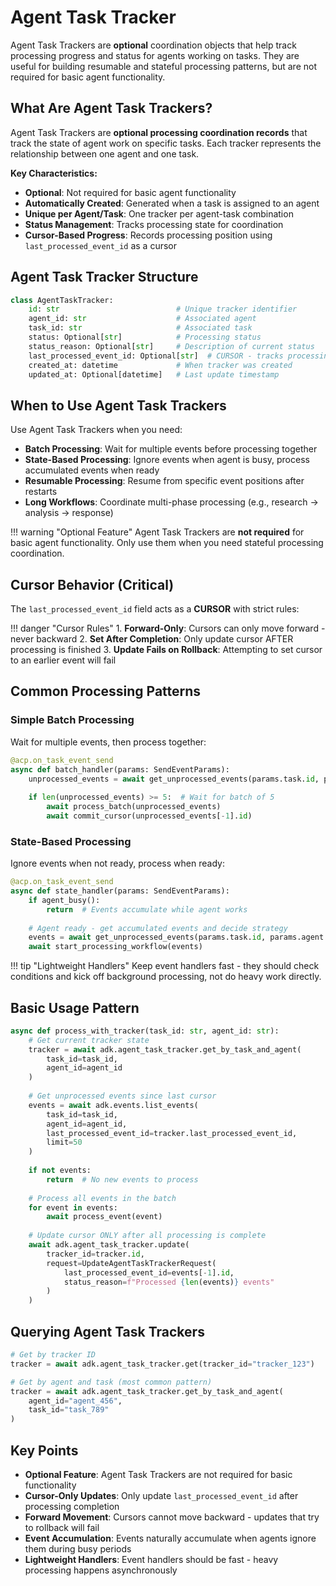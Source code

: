 # Agent Task Tracker

Agent Task Trackers are **optional** coordination objects that help track processing progress and status for agents working on tasks. They are useful for building resumable and stateful processing patterns, but are not required for basic agent functionality.

## What Are Agent Task Trackers?

Agent Task Trackers are **optional processing coordination records** that track the state of agent work on specific tasks. Each tracker represents the relationship between one agent and one task.

**Key Characteristics:**

- **Optional**: Not required for basic agent functionality
- **Automatically Created**: Generated when a task is assigned to an agent
- **Unique per Agent/Task**: One tracker per agent-task combination
- **Status Management**: Tracks processing state for coordination
- **Cursor-Based Progress**: Records processing position using `last_processed_event_id` as a cursor

## Agent Task Tracker Structure

```python
class AgentTaskTracker:
    id: str                          # Unique tracker identifier
    agent_id: str                    # Associated agent
    task_id: str                     # Associated task
    status: Optional[str]            # Processing status
    status_reason: Optional[str]     # Description of current status
    last_processed_event_id: Optional[str]  # CURSOR - tracks processing position
    created_at: datetime             # When tracker was created
    updated_at: Optional[datetime]   # Last update timestamp
```

## When to Use Agent Task Trackers

Use Agent Task Trackers when you need:

- **Batch Processing**: Wait for multiple events before processing together
- **State-Based Processing**: Ignore events when agent is busy, process accumulated events when ready
- **Resumable Processing**: Resume from specific event positions after restarts
- **Long Workflows**: Coordinate multi-phase processing (e.g., research → analysis → response)

!!! warning "Optional Feature"
    Agent Task Trackers are **not required** for basic agent functionality. Only use them when you need stateful processing coordination.

## Cursor Behavior (Critical)

The `last_processed_event_id` field acts as a **CURSOR** with strict rules:

!!! danger "Cursor Rules"
    1. **Forward-Only**: Cursors can only move forward - never backward
    2. **Set After Completion**: Only update cursor AFTER processing is finished
    3. **Update Fails on Rollback**: Attempting to set cursor to an earlier event will fail

## Common Processing Patterns

### Simple Batch Processing
Wait for multiple events, then process together:
```python
@acp.on_task_event_send
async def batch_handler(params: SendEventParams):
    unprocessed_events = await get_unprocessed_events(params.task.id, params.agent.id)
    
    if len(unprocessed_events) >= 5:  # Wait for batch of 5
        await process_batch(unprocessed_events)
        await commit_cursor(unprocessed_events[-1].id)
```

### State-Based Processing
Ignore events when not ready, process when ready:
```python
@acp.on_task_event_send
async def state_handler(params: SendEventParams):
    if agent_busy():
        return  # Events accumulate while agent works
    
    # Agent ready - get accumulated events and decide strategy
    events = await get_unprocessed_events(params.task.id, params.agent.id)
    await start_processing_workflow(events)
```

!!! tip "Lightweight Handlers"
    Keep event handlers fast - they should check conditions and kick off background processing, not do heavy work directly.

## Basic Usage Pattern

```python
async def process_with_tracker(task_id: str, agent_id: str):
    # Get current tracker state
    tracker = await adk.agent_task_tracker.get_by_task_and_agent(
        task_id=task_id,
        agent_id=agent_id
    )
    
    # Get unprocessed events since last cursor
    events = await adk.events.list_events(
        task_id=task_id,
        agent_id=agent_id,
        last_processed_event_id=tracker.last_processed_event_id,
        limit=50
    )
    
    if not events:
        return  # No new events to process
    
    # Process all events in the batch
    for event in events:
        await process_event(event)
    
    # Update cursor ONLY after all processing is complete
    await adk.agent_task_tracker.update(
        tracker_id=tracker.id,
        request=UpdateAgentTaskTrackerRequest(
            last_processed_event_id=events[-1].id,
            status_reason=f"Processed {len(events)} events"
        )
    )
```

## Querying Agent Task Trackers

```python
# Get by tracker ID
tracker = await adk.agent_task_tracker.get(tracker_id="tracker_123")

# Get by agent and task (most common pattern)
tracker = await adk.agent_task_tracker.get_by_task_and_agent(
    agent_id="agent_456",
    task_id="task_789"
)
```

## Key Points

- **Optional Feature**: Agent Task Trackers are not required for basic functionality
- **Cursor-Only Updates**: Only update `last_processed_event_id` after processing completion
- **Forward Movement**: Cursors cannot move backward - updates that try to rollback will fail
- **Event Accumulation**: Events naturally accumulate when agents ignore them during busy periods
- **Lightweight Handlers**: Event handlers should be fast - heavy processing happens asynchronously

 